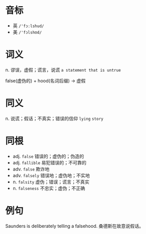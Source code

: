 # 音标

- 英 `/'fɔːlshud/`
- 美 `/'fɔlshʊd/`

# 词义

n. 谬误，虚假；谎言，说谎
`a statement that is untrue`



false(虚伪的) + hood(名词后缀) → 虚假

# 同义

n. 说谎；假话；不真实；错误的信仰
`lying` `story`

# 同根

- adj. `false` 错误的；虚伪的；伪造的
- adj. `fallible` 易犯错误的；不可靠的
- adv. `false` 欺诈地
- adv. `falsely` 错误地；虚伪地；不实地
- n. `falsity` 虚伪；错误；谎言；不真实
- n. `falseness` 不忠实；虚伪；不正确

# 例句

Saunders is deliberately telling a falsehood.
桑德斯在故意说假话。



